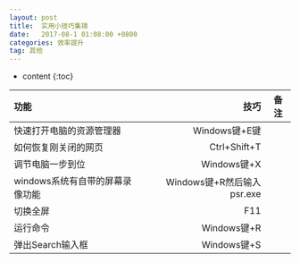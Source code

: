 ```yaml
---
layout: post
title:  实用小技巧集锦
date:   2017-08-1 01:08:00 +0800
categories: 效率提升
tag: 其他
---
```

* content
{:toc}


|              功能               |            技巧            | 备注 |
|:------------------------------- | --------------------------:|:----:|
| 快速打开电脑的资源管理器        |              Windows键+E键 |      |
| 如何恢复刚关闭的网页            |               Ctrl+Shift+T |      |
| 调节电脑一步到位                |                Windows键+X |      |
| windows系统有自带的屏幕录像功能 | Windows键+R然后输入psr.exe |      |
| 切换全屏                        |                        F11 |      |
| 运行命令                                |  Windows键+R                          |      |
| 弹出Search输入框                        |  Windows键+S                          |      |

